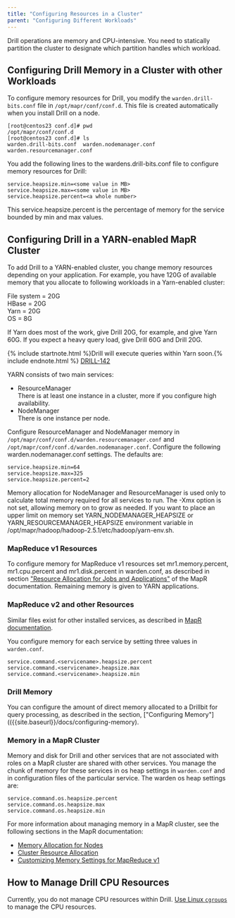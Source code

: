 ```yaml
---
title: "Configuring Resources in a Cluster"
parent: "Configuring Different Workloads"
---
```

Drill operations are memory and CPU-intensive. You need to statically partition the cluster to designate which partition handles which workload. 

## Configuring Drill Memory in a Cluster with other Workloads

To configure memory resources for Drill, you modify the `warden.drill-bits.conf` file in `/opt/mapr/conf/conf.d`. This file is created automatically when you install Drill on a node. 

    [root@centos23 conf.d]# pwd
    /opt/mapr/conf/conf.d
    [root@centos23 conf.d]# ls
    warden.drill-bits.conf  warden.nodemanager.conf  warden.resourcemanager.conf

You add the following lines to the wardens.drill-bits.conf file to configure memory resources for Drill:

    service.heapsize.min=<some value in MB>
    service.heapsize.max=<some value in MB>
    service.heapsize.percent=<a whole number>

This service.heapsize.percent is the percentage of memory for the service bounded by min and max values.

## Configuring Drill in a YARN-enabled MapR Cluster

To add Drill to a YARN-enabled cluster, you change memory resources depending on your application. For example, you have 120G of available memory that you allocate to following workloads in a Yarn-enabled cluster:

File system = 20G  
HBase = 20G  
Yarn = 20G  
OS = 8G  

If Yarn does most of the work, give Drill 20G, for example, and give Yarn 60G. If you expect a heavy query load, give Drill 60G and Drill 20G.

{% include startnote.html %}Drill will execute queries within Yarn soon.{% include endnote.html %} [DRILL-142](https://issues.apache.org/jira/browse/DRILL-142)

YARN consists of two main services:

* ResourceManager  
  There is at least one instance in a cluster, more if you configure high availability.  
* NodeManager  
  There is one instance per node. 

Configure ResourceManager and NodeManager memory in `/opt/mapr/conf/conf.d/warden.resourcemanager.conf` and
 `/opt/mapr/conf/conf.d/warden.nodemanager.conf`. Configure the following warden.nodemanager.conf settings. The defaults are:

    service.heapsize.min=64
    service.heapsize.max=325
    service.heapsize.percent=2

Memory allocation for NodeManager and ResourceManager is used only to calculate total memory required for all services to run. The -Xmx option is not set, allowing memory on to grow as needed. If you want to place an upper limit on memory set YARN_NODEMANAGER_HEAPSIZE or YARN_RESOURCEMANAGER_HEAPSIZE environment variable in /opt/mapr/hadoop/hadoop-2.5.1/etc/hadoop/yarn-env.sh.

### MapReduce v1 Resources

To configure memory for MapReduce v1 resources set mr1.memory.percent, mr1.cpu.percent and mr1.disk.percent in warden.conf, as described in section ["Resource Allocation for Jobs and Applications"](http://doc.mapr.com/display/MapR/Resource+Allocation+for+Jobs+and+Applications) of the MapR documentation. Remaining memory is given to YARN applications. 


### MapReduce v2 and other Resources

Similar files exist for other installed services, as described in [MapR documentation](http://doc.mapr.com/display/MapR/warden.%3Cservicename%3E.conf). 

You configure memory for each service by setting three values in `warden.conf`.

    service.command.<servicename>.heapsize.percent
    service.command.<servicename>.heapsize.max
    service.command.<servicename>.heapsize.min

### Drill Memory
You can configure the amount of direct memory allocated to a Drillbit for
query processing, as described in the section, ["Configuring Memory"](({{site.baseurl}}/docs/configuring-memory).

### Memory in a MapR Cluster
Memory and disk for Drill and other services that are not associated with roles on a MapR cluster are shared with other services. You manage the chunk of memory for these services in os heap settings in `warden.conf` and in configuration files of the particular service. The warden os heap settings are:

    service.command.os.heapsize.percent
    service.command.os.heapsize.max
    service.command.os.heapsize.min

For more information about managing memory in a MapR cluster, see the following sections in the MapR documentation:
* [Memory Allocation for Nodes](http://doc.mapr.com/display/MapR40x/Memory+Allocation+for+Nodes)
* [Cluster Resource Allocation](http://doc.mapr.com/display/MapR40x/Cluster+Resource+Allocation)
* [Customizing Memory Settings for MapReduce v1](http://doc.mapr.com/display/MapR40x/Customize+Memory+Settings+for+MapReduce+v1)

## How to Manage Drill CPU Resources
Currently, you do not manage CPU resources within Drill. [Use Linux `cgroups`](http://en.wikipedia.org/wiki/Cgroups) to manage the CPU resources.